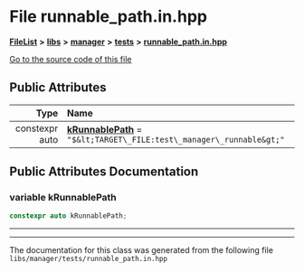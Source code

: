 

# File runnable\_path.in.hpp



[**FileList**](files.md) **>** [**libs**](dir_6719ab1f1f7655efc2fa43f7eb574fd1.md) **>** [**manager**](dir_b048ed2415d89a3588bcd07e27f16f41.md) **>** [**tests**](dir_0da81ac3ea6d1987f7ba9a902aa51f1c.md) **>** [**runnable\_path.in.hpp**](runnable__path_8in_8hpp.md)

[Go to the source code of this file](runnable__path_8in_8hpp_source.md)
























## Public Attributes

| Type | Name |
| ---: | :--- |
|  constexpr auto | [**kRunnablePath**](#variable-krunnablepath)   = `"$&lt;TARGET\_FILE:test\_manager\_runnable&gt;"`<br> |












































## Public Attributes Documentation




### variable kRunnablePath 

```C++
constexpr auto kRunnablePath;
```




<hr>

------------------------------
The documentation for this class was generated from the following file `libs/manager/tests/runnable_path.in.hpp`

